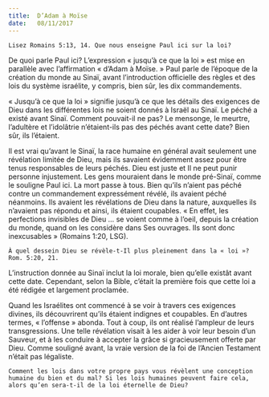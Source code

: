 ```yaml
---
title:  D’Adam à Moïse
date:   08/11/2017
---
```


`Lisez Romains 5:13, 14. Que nous enseigne Paul ici sur la loi?` 

De quoi parle Paul ici? L’expression « jusqu’à ce que la loi » est mise en parallèle avec l’affirmation « d’Adam à Moïse. » Paul parle de l’époque de la création du monde au Sinaï, avant l’introduction officielle des règles et des lois du système israélite, y compris, bien sûr, les dix commandements. 

« Jusqu’à ce que la loi » signifie jusqu’à ce que les détails des exigences de Dieu dans les différentes lois ne soient donnés à Israël au Sinaï. Le péché a existé avant Sinaï. Comment pouvait-il ne pas? Le mensonge, le meurtre, l’adultère et l’idolâtrie n’étaient-ils pas des péchés avant cette date? Bien sûr, ils l’étaient. 

Il est vrai qu’avant le Sinaï, la race humaine en général avait seulement une révélation limitée de Dieu, mais ils savaient évidemment assez pour être tenus responsables de leurs péchés. Dieu est juste et Il ne peut punir personne injustement. Les gens mouraient dans le monde pré-Sinaï, comme le souligne Paul ici. La mort passe à tous. Bien qu’ils n’aient pas péché contre un commandement expressément révélé, ils avaient péché néanmoins. Ils avaient les révélations de Dieu dans la nature, auxquelles ils n’avaient pas répondu et ainsi, ils étaient coupables. « En effet, les perfections invisibles de Dieu … se voient comme à l’oeil, depuis la création du monde, quand on les considère dans Ses ouvrages. Ils sont donc inexcusables » (Romains 1:20, LSG). 

`À quel dessein Dieu se révèle-t-Il plus pleinement dans la « loi »? Rom. 5:20, 21.` 

L’instruction donnée au Sinaï inclut la loi morale, bien qu’elle existât avant cette date. Cependant, selon la Bible, c’était la première fois que cette loi a été rédigée et largement proclamée. 

Quand les Israélites ont commencé à se voir à travers ces exigences divines, ils découvrirent qu’ils étaient indignes et coupables. En d’autres termes, « l’offense » abonda. Tout à coup, ils ont réalisé l’ampleur de leurs transgressions. Une telle révélation visait à les aider à voir leur besoin d’un Sauveur, et à les conduire à accepter la grâce si gracieusement offerte par Dieu. Comme souligné avant, la vraie version de la foi de l’Ancien Testament n’était pas légaliste. 

`Comment les lois dans votre propre pays vous révèlent une conception humaine du bien et du mal? Si les lois humaines peuvent faire cela, alors qu’en sera-t-il de la loi éternelle de Dieu?`